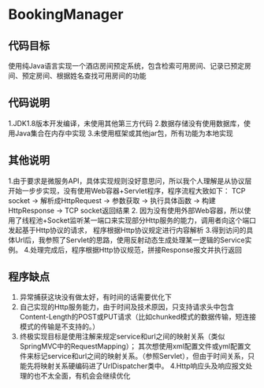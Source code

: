 # BookingManager

## 代码目标
  使用纯Java语言实现一个酒店房间预定系统，包含检索可用房间、记录已预定房间、预定房间、根据姓名查找可用房间的功能
  
  
## 代码说明
  1.JDK1.8版本开发编译，未使用其他第三方代码
  2.数据存储没有使用数据库，使用Java集合在内存中实现
  3.未使用框架或其他jar包，所有功能为本地实现
  
## 其他说明
  1.由于要求是微服务API，具体实现规则没好意思问，所以我个人理解是从协议层开始一步步实现，没有使用Web容器+Servlet程序，程序流程大致如下：
    TCP socket -> 解析成HttpRequest -> 参数获取 -> 执行具体函数 -> 构建HttpResponse -> TCP socket返回结果
  2. 因为没有使用外部Web容器，所以使用了线程池+Socket监听某一端口来实现部分Http服务的能力，调用者向这个端口发起基于Http协议的请求，
     程序根据Http协议规定进行内容解析
  3.得到访问的具体Url后，我参照了Servlet的思路，使用反射动态生成处理某一逻辑的Service实例。
  4.处理完成后，程序根据Http协议规范，拼接Response报文并执行返回
  
  
  ## 程序缺点
   1. 异常捕获这块没有做太好，有时间的话需要优化下
   2. 自己实现的Http服务能力，由于时间及技术原因，只支持请求头中包含Content-Length的POST或PUT请求（比如chunked模式的数据传输，短连接模式的传输是不支持的。）
   3. 终极实现目标是使用注解来规定service和url之间的映射关系（类似SpringMVC中的RequestMapping）；
      其次想使用xml配置文件或yml配置文件来标记service和url之间的映射关系。（参照Servlet），但由于时间关系，只能先将映射关系硬编码进了UrlDispatcher类中。
   4.Http响应头及响应报文处理的也不太全面，有机会会继续优化

